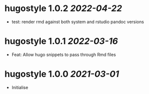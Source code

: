 # hugostyle 1.0.2 _2022-04-22_
  * test: render rmd against both system and rstudio pandoc versions

# hugostyle 1.0.1 _2022-03-16_
  * Feat: Allow hugo snippets to pass through Rmd files

# hugostyle 1.0.0 _2021-03-01_
  * Initialise
